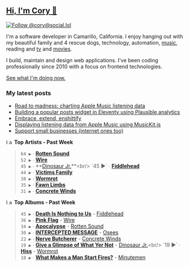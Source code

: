 ## [Hi, I'm Cory 👋](https://coryd.dev)

[![Follow @cory@social.lol](https://img.shields.io/mastodon/follow/109606224363698309?domain=https%3A%2F%2Fsocial.lol&style=for-the-badge&logo=Mastodon&logoColor=white&labelColor=6364FF)](https://social.lol/@cory)

I'm a software developer in Camarillo, California. I enjoy hanging out with my beautiful family and 4 rescue dogs, technology, automation, <a href="https://www.last.fm/user/cdrn_" target="_blank" rel="noopener noreferrer">music</a>, reading and <a href="https://trakt.tv/users/cdransf" target="_blank" rel="noopener noreferrer">tv</a> and <a href="https://letterboxd.com/cdme" target="_blank" rel="noopener noreferrer">movies</a>.

I build, maintain and design web applications. I've been coding professionally since 2010 with a focus on frontend technologies.

[See what I'm doing now.](https://coryd.dev/now)

### My latest posts
<!-- BLOGPOSTS:START -->
- [Road to madness: charting Apple Music listening data](https://coryd.dev/posts/2023/road-to-madness-apple-music-charts/)
- [Building a popular posts widget in Eleventy using Plausible analytics](https://coryd.dev/posts/2023/popular-posts-widget-using-eleventy-plausible/)
- [Embrace, extend, enshittify](https://coryd.dev/posts/2023/embrace-extend-enshittify/)
- [Displaying listening data from Apple Music using MusicKit.js](https://coryd.dev/posts/2023/displaying-listening-data-from-apple-music-using-musickit/)
- [Support small businesses (internet ones too)](https://coryd.dev/posts/2023/support-small-businesses-internet-ones-too/)
<!-- BLOGPOSTS:END -->

<!--START_LASTFM_ARTISTS:{"period": "7day", "rows": 8}-->
<a href="https://last.fm" target="_blank"><img src="https://user-images.githubusercontent.com/17434202/215290617-e793598d-d7c9-428f-9975-156db1ba89cc.svg" alt="Last.fm Logo" width="18" height="13"/></a> **Top Artists - Past Week**

> `64 ▶️` ∙ **[Rotten Sound](https://www.last.fm/music/Rotten+Sound)**<br/>
> `52 ▶️` ∙ **[Wire](https://www.last.fm/music/Wire)**<br/>
> `45 ▶️` ∙ **[Dinosaur Jr.](https://www.last.fm/music/Dinosaur+Jr.)**<br/>
> `45 ▶️` ∙ **[Fiddlehead](https://www.last.fm/music/Fiddlehead)**<br/>
> `44 ▶️` ∙ **[Victims Family](https://www.last.fm/music/Victims+Family)**<br/>
> `38 ▶️` ∙ **[Wormrot](https://www.last.fm/music/Wormrot)**<br/>
> `35 ▶️` ∙ **[Fawn Limbs](https://www.last.fm/music/Fawn+Limbs)**<br/>
> `31 ▶️` ∙ **[Concrete Winds](https://www.last.fm/music/Concrete+Winds)**<br/>
<!--END_LASTFM_ARTISTS-->

<!--START_LASTFM_ALBUMS:{"period": "7day", "rows": 8}-->
<a href="https://last.fm" target="_blank"><img src="https://user-images.githubusercontent.com/17434202/215290617-e793598d-d7c9-428f-9975-156db1ba89cc.svg" alt="Last.fm Logo" width="18" height="13"/></a> **Top Albums - Past Week**

> `45 ▶️` ∙ **[Death Is Nothing to Us](https://www.last.fm/music/Fiddlehead/Death+Is+Nothing+to+Us)** - [Fiddlehead](https://www.last.fm/music/Fiddlehead)<br/>
> `36 ▶️` ∙ **[Pink Flag](https://www.last.fm/music/Wire/Pink+Flag)** - [Wire](https://www.last.fm/music/Wire)<br/>
> `34 ▶️` ∙ **[Apocalypse](https://www.last.fm/music/Rotten+Sound/Apocalypse)** - [Rotten Sound](https://www.last.fm/music/Rotten+Sound)<br/>
> `30 ▶️` ∙ **[INTERCEPTED MESSAGE](https://www.last.fm/music/Osees/INTERCEPTED+MESSAGE)** - [Osees](https://www.last.fm/music/Osees)<br/>
> `22 ▶️` ∙ **[Nerve Butcherer](https://www.last.fm/music/Concrete+Winds/Nerve+Butcherer)** - [Concrete Winds](https://www.last.fm/music/Concrete+Winds)<br/>
> `19 ▶️` ∙ **[Give a Glimpse of What Yer Not](https://www.last.fm/music/Dinosaur+Jr./Give+a+Glimpse+of+What+Yer+Not)** - [Dinosaur Jr.](https://www.last.fm/music/Dinosaur+Jr.)<br/>
> `19 ▶️` ∙ **[Hiss](https://www.last.fm/music/Wormrot/Hiss)** - [Wormrot](https://www.last.fm/music/Wormrot)<br/>
> `18 ▶️` ∙ **[What Makes a Man Start Fires?](https://www.last.fm/music/Minutemen/What+Makes+a+Man+Start+Fires%3F)** - [Minutemen](https://www.last.fm/music/Minutemen)<br/>
<!--END_LASTFM_ALBUMS-->
